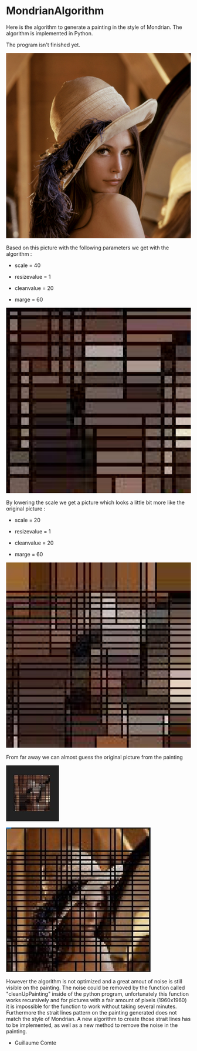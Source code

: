 # MondrianAlgorithm

Here is the algorithm to generate a painting in the style of Mondrian. The algorithm is implemented in Python. 

The program isn't finished yet. 

![alt text](https://github.com/ProjetMondrian/MondrianAlgorithm/blob/master/test9.jpg)


Based on this picture with the following parameters we get with the algorithm :  

- scale = 40

- resizevalue = 1

- cleanvalue = 20

- marge = 60

![alt text](https://github.com/ProjetMondrian/MondrianAlgorithm/blob/master/Result1.jpg)


By lowering the scale we get a picture which looks a little bit more like the original picture : 

- scale = 20

- resizevalue = 1  

- cleanvalue = 20

- marge = 60

![alt text](https://github.com/ProjetMondrian/MondrianAlgorithm/blob/master/Result2.jpg)


From far away we can almost guess the original picture from the painting

![alt text](https://github.com/ProjetMondrian/MondrianAlgorithm/blob/master/from%20far%20away.JPG)


![alt text](https://github.com/ProjetMondrian/MondrianAlgorithm/blob/master/superpositionImageEtLignes.JPG)

However the algorithm is not optimized and a great amout of noise is still visible on the painting. The noise could be removed by the function called "cleanUpPainting" inside of the python program, unfortunately this function works recursively and for pictures with a fair amount of pixels (1960x1960) it is impossible for the function to work without taking several minutes.
Furthermore the strait lines pattern on the painting generated does not match the style of Mondrian. A new algorithm to create those strait lines has to be implemented, as well as a new method to remove the noise in the painting.

- Guillaume Comte
